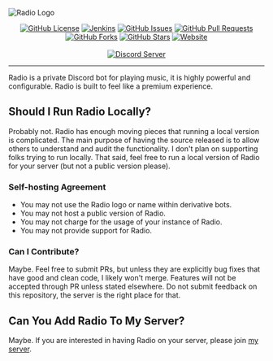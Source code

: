 ![Radio Logo](https://i.imgur.com/ZVKqAXV.png)

<p align="center">
    <a href="https://github.com/toadless/radio/blob/main/LICENSE"><img src="https://img.shields.io/github/license/toadless/radio.svg" alt="GitHub License"></a>
    <a href="https://github.com/toadless/radio/actions/"><img src="https://github.com/toadless/radio/actions/workflows/build.yml/badge.svg" alt="Jenkins"></a>
    <a href="https://github.com/toadless/radio/issues"><img src="https://img.shields.io/github/issues/toadless/radio.svg?color=purple" alt="GitHub Issues"></a>
    <a href="https://github.com/toadless/radio/pulls"><img src="https://img.shields.io/github/issues-pr/toadless/radio.svg?color=purple" alt="GitHub Pull Requests"></a>
    <a href="https://github.com/toadless/radio/network/members"><img src="https://img.shields.io/github/forks/toadless/radio.svg" alt="GitHub Forks"></a>
    <a href="https://github.com/toadless/radio/stargazers"><img src="https://img.shields.io/github/stars/toadless/radio.svg" alt="GitHub Stars"></a>
    <a href="https://toadless.net"><img src="https://img.shields.io/website/https/toadless.net.svg?down_color=red&down_message=offline&up_message=online" alt="Website"></a>
    <br><br>
    <a href="https://discord.gg/8Nkgxg25Xw"><img src="https://discordapp.com/api/guilds/954456505334263828/widget.png?style=banner2" alt="Discord Server"></a>
</p>

---

Radio is a private Discord bot for playing music, it is highly powerful and configurable. Radio is built to feel like a premium experience.

## Should I Run Radio Locally?

Probably not. Radio has enough moving pieces that running a local version is complicated. The main purpose of having the source released is to allow others to understand and audit the functionality. I don't plan on supporting folks trying to run locally. That said, feel free to run a local version of Radio for your server (but not a public version please).

### Self-hosting Agreement

- You may not use the Radio logo or name within derivative bots.
- You may not host a public version of Radio.
- You may not charge for the usage of your instance of Radio.
- You may not provide support for Radio.

### Can I Contribute?

Maybe. Feel free to submit PRs, but unless they are explicitly bug fixes that have good and clean code, I likely won't merge. Features will not be accepted through PR unless stated elsewhere. Do not submit feedback on this repository, the server is the right place for that.

## Can You Add Radio To My Server?

Maybe. If you are interested in having Radio on your server, please join [my server](https://discord.gg/8Nkgxg25Xw).
